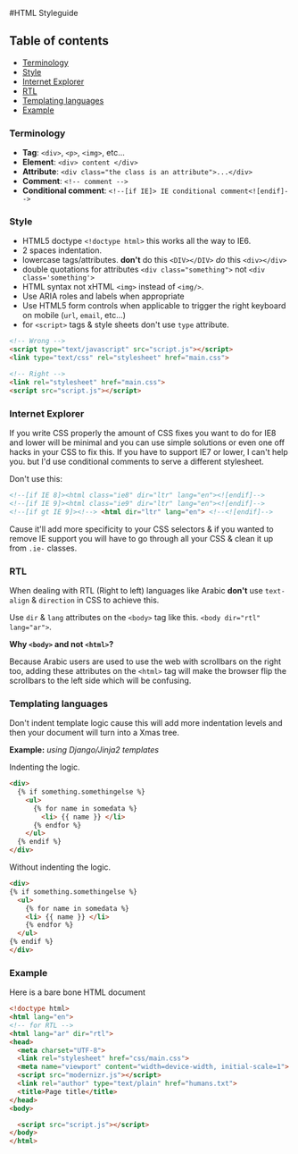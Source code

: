#HTML Styleguide


## Table of contents

* [Terminology](#terminology)
* [Style](#style)
* [Internet Explorer](#internet-explorer)
* [RTL](#rtl)
* [Templating languages](#templating-languages)
* [Example](#example)

### Terminology

- **Tag**: `<div>`, `<p>`, `<img>`, etc...
- **Element**: `<div> content </div>`
- **Attribute**: `<div class="the class is an attribute">...</div>`
- **Comment**: `<!-- comment -->`
- **Conditional comment**: `<!--[if IE]> IE conditional comment<![endif]-->`

### Style

- HTML5 doctype `<!doctype html>` this works all the way to IE6.
- 2 spaces indentation.
- lowercase tags/attributes. **don't** do this `<DIV></DIV>` _do_ this `<div></div>`
- double quotations for attributes `<div class="something">` not `<div class='something'>`
- HTML syntax not xHTML `<img>` instead of `<img/>`.
- Use ARIA roles and labels when appropriate
- Use HTML5 form controls when applicable to trigger the right keyboard on mobile (`url`, `email`, etc...)
- for `<script>` tags & style sheets don't use `type` attribute.

```html
<!-- Wrong -->
<script type="text/javascript" src="script.js"></script>
<link type="text/css" rel="stylesheet" href="main.css">

<!-- Right -->
<link rel="stylesheet" href="main.css">
<script src="script.js"></script>
```


### Internet Explorer

If you write CSS properly the amount of CSS fixes you want to do for IE8 and lower will be minimal and you can use simple solutions or even one off hacks in your CSS to fix this. If you have to support IE7 or lower, I can't help you. but I'd use conditional comments to serve a different stylesheet.


Don't use this:

```html
<!--[if IE 8]><html class="ie8" dir="ltr" lang="en"><![endif]-->
<!--[if IE 9]><html class="ie9" dir="ltr" lang="en"><![endif]-->
<!--[if gt IE 9]><!--> <html dir="ltr" lang="en"> <!--<![endif]-->
```

Cause it'll add more specificity to your CSS selectors & if you wanted to remove IE support you will have to go through all your CSS & clean it up from `.ie-` classes.


### RTL

When dealing with RTL (Right to left) languages like Arabic **don't** use `text-align` & `direction` in CSS to achieve this.

Use `dir` & `lang` attributes on the `<body>` tag like this. `<body dir="rtl" lang="ar">`. 

**Why `<body>` and not `<html>`?**

Because Arabic users are used to use the web with scrollbars on the right too, adding these attributes on the `<html>` tag will make the browser flip the scrollbars to the left side which will be confusing.


### Templating languages
Don't indent template logic cause this will add more indentation levels and then your document will turn into a Xmas tree.

**Example:** _using Django/Jinja2 templates_

Indenting the logic.
```html
<div>
  {% if something.somethingelse %}
    <ul>
      {% for name in somedata %}
        <li> {{ name }} </li>
      {% endfor %}
    </ul>
  {% endif %}
</div>
```
Without indenting the logic.
```html
<div>
{% if something.somethingelse %}
  <ul>
    {% for name in somedata %}
    <li> {{ name }} </li>
    {% endfor %}
  </ul>
{% endif %}
</div>
```

### Example

Here is a bare bone HTML document

```html
<!doctype html>
<html lang="en">
<!-- for RTL -->
<html lang="ar" dir="rtl">
<head>
  <meta charset="UTF-8">
  <link rel="stylesheet" href="css/main.css">
  <meta name="viewport" content="width=device-width, initial-scale=1">
  <script src="modernizr.js"></script>
  <link rel="author" type="text/plain" href="humans.txt">
  <title>Page title</title>
</head>
<body>

  <script src="script.js"></script>
</body>
</html>
```
